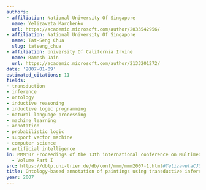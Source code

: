 ```yaml
---
authors:
- affiliation: National University Of Singapore
  name: Yelizaveta Marchenko
  url: https://academic.microsoft.com/author/2033542956/
- affiliation: National University Of Singapore
  name: Tat-Seng Chua
  slug: tatseng_chua
- affiliation: University Of California Irvine
  name: Ramesh Jain
  url: https://academic.microsoft.com/author/2133201272/
date: '2007-01-09'
estimated_citations: 11
fields:
- transduction
- inference
- ontology
- inductive reasoning
- inductive logic programming
- natural language processing
- machine learning
- annotation
- probabilistic logic
- support vector machine
- computer science
- artificial intelligence
in: MMM'07 Proceedings of the 13th international conference on Multimedia Modeling
  - Volume Part I
src: https://dblp.uni-trier.de/db/conf/mmm/mmm2007-1.html#YelizavetaCJ07
title: Ontology-based annotation of paintings using transductive inference framework
year: 2007
---
```

